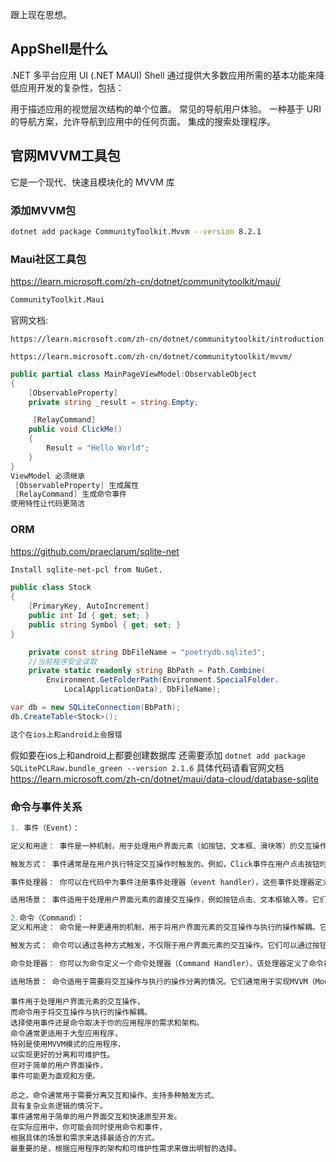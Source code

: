 跟上现在思想。
## AppShell是什么
.NET 多平台应用 UI (.NET MAUI) Shell 通过提供大多数应用所需的基本功能来降低应用开发的复杂性，包括：

用于描述应用的视觉层次结构的单个位置。
常见的导航用户体验。
一种基于 URI 的导航方案，允许导航到应用中的任何页面。
集成的搜索处理程序。

## 官网MVVM工具包
它是一个现代、快速且模块化的 MVVM 库

### 添加MVVM包
``` sh
dotnet add package CommunityToolkit.Mvvm --version 8.2.1
```
### Maui社区工具包
https://learn.microsoft.com/zh-cn/dotnet/communitytoolkit/maui/
``` sh
CommunityToolkit.Maui
```
官网文档:
```
https://learn.microsoft.com/zh-cn/dotnet/communitytoolkit/introduction

https://learn.microsoft.com/zh-cn/dotnet/communitytoolkit/mvvm/
```
``` C#
public partial class MainPageViewModel:ObservableObject
{
    [ObservableProperty]
    private string _result = string.Empty;

     [RelayCommand]
    public void ClickMe()
    {
        Result = "Hello World";
    }
}
ViewModel 必须继承 
 [ObservableProperty] 生成属性
 [RelayCommand] 生成命令事件
使用特性让代码更简洁
```

### ORM
https://github.com/praeclarum/sqlite-net
``` sh
Install sqlite-net-pcl from NuGet.
```
``` C#
public class Stock
{
	[PrimaryKey, AutoIncrement]
	public int Id { get; set; }
	public string Symbol { get; set; }
}

    private const string DbFileName = "poetrydb.sqlite3";
    //当前程序安全读取
    private static readonly string BbPath = Path.Combine(
        Environment.GetFolderPath(Environment.SpecialFolder.
            LocalApplicationData), DbFileName);

var db = new SQLiteConnection(BbPath);
db.CreateTable<Stock>();

这个在ios上和android上会报错
```


假如要在ios上和android上都要创建数据库
还需要添加 `dotnet add package SQLitePCLRaw.bundle_green --version 2.1.6`
具体代码请看官网文档 https://learn.microsoft.com/zh-cn/dotnet/maui/data-cloud/database-sqlite

### 命令与事件关系
``` c#
1. 事件（Event）：

定义和用途： 事件是一种机制，用于处理用户界面元素（如按钮、文本框、滑块等）的交互操作。例如，你可以处理按钮的Click事件以在用户单击按钮时执行特定的操作。

触发方式： 事件通常是在用户执行特定交互操作时触发的。例如，Click事件在用户点击按钮时触发。

事件处理器： 你可以在代码中为事件注册事件处理器（event handler），这些事件处理器定义了事件触发时要执行的操作。

适用场景： 事件适用于处理用户界面元素的直接交互操作，例如按钮点击、文本框输入等。它们通常用于触发用户界面的响应性操作。
```
``` c#
2.命令（Command）：
定义和用途： 命令是一种更通用的机制，用于将用户界面元素的交互操作与执行的操作解耦。它们允许你将操作抽象为命令，然后将命令绑定到用户界面元素，以便触发操作。

触发方式： 命令可以通过各种方式触发，不仅限于用户界面元素的交互操作。它们可以通过按钮点击、菜单项选择、手势识别等方式触发。

命令处理器： 你可以为命令定义一个命令处理器（Command Handler），该处理器定义了命令被执行时要执行的操作。

适用场景： 命令适用于需要将交互操作与执行的操作分离的情况。它们通常用于实现MVVM（Model-View-ViewModel）架构中的命令绑定。

```
``` 总结：
事件用于处理用户界面元素的交互操作，
而命令用于将交互操作与执行的操作解耦。
选择使用事件还是命令取决于你的应用程序的需求和架构。
命令通常更适用于大型应用程序，
特别是使用MVVM模式的应用程序，
以实现更好的分离和可维护性。
但对于简单的用户界面操作，
事件可能更为直观和方便。

总之，命令通常用于需要分离交互和操作、支持多种触发方式、
具有复杂业务逻辑的情况下。
事件通常用于简单的用户界面交互和快速原型开发。
在实际应用中，你可能会同时使用命令和事件，
根据具体的场景和需求来选择最适合的方式。
最重要的是，根据应用程序的架构和可维护性需求来做出明智的选择。

```